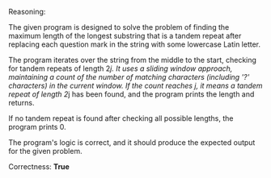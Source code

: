Reasoning:

The given program is designed to solve the problem of finding the maximum length of the longest substring that is a tandem repeat after replacing each question mark in the string with some lowercase Latin letter.

The program iterates over the string from the middle to the start, checking for tandem repeats of length 2*j. It uses a sliding window approach, maintaining a count of the number of matching characters (including '?' characters) in the current window. If the count reaches j, it means a tandem repeat of length 2*j has been found, and the program prints the length and returns.

If no tandem repeat is found after checking all possible lengths, the program prints 0.

The program's logic is correct, and it should produce the expected output for the given problem.

Correctness: **True**